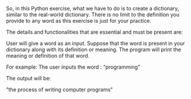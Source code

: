 So, in this  Python exercise, what we have to do is to create a dictionary, similar to the real-world dictionary. There is no limit to the definition you provide to any word as this exercise is just for your practice.

The details and functionalities that are essential and must be present are:

User will give a word as an input. Suppose that the word is present in your dictionary along with its definition or meaning.
The program will print the meaning or definition of that word.

For example:
The user inputs the word : “programming”

The output will be:

 "the process of writing computer programs"
